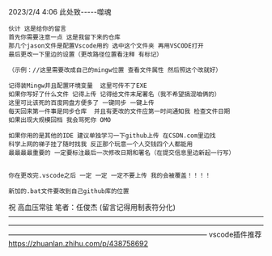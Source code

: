 2023/2/4 4:06
此处致-----噬魂

    伙计 这是给你的留言
    首先你需要注意一点 这是我留下来的仓库 
    那几个jason文件是配置Vscode用的 选中这个文件夹 再用VSCODE打开 
    最后更改一下里边的设置（更改路径位置看注释 有标记） 

    （示例：//这里需要改成自己的mingw位置 查看文件属性 然后照这个改就好）
    
    记得装Mingw并且配置环境变量  这里可传不了EXE
    如果你写好了什么文件 记得上传 记得给文件末尾署名（我不希望搞混咱俩的）
    这里可比该死的百度网盘方便多了 一键同步 一键上传
    每天回来第一件事是同步仓库  并且有更改的文件应第一时间通知我 检查文件日期
    如果出现大规模回档 我会骂死你 OMO
    
    如果你用的是其他的IDE 建议单独学习一下github上传 在CSDN.com里边找
    科学上网的梯子挂了随时找我 反正那个玩意一个人交钱四个人都能用
    最最最最重要的 一定要标注最后一次修改日期和署名（在提交信息里边新起一行写） 


    你在更改完.vscode之后 一定 一定 一定不要上传 我的会被覆盖！！！！

    新加的.bat文件要改到自己github库的位置

 祝 高血压常驻
                                                                        笔者：任俊杰
(留言记得用制表符分化)
————————————————————————————————————————————————————————————————————————————————————————————————————
vscode插件推荐
https://zhuanlan.zhihu.com/p/438758692